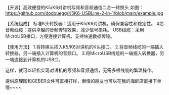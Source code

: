 【开源】高效便捷的K5/K6对讲机写频和音频通信二合一转换头
如图：
https://github.com/dodouegg/K5K6-USBLine-2-in-1/blob/main/example.jpg

【系统组成】
标准K头转换器：适用于K5/K6对讲机，确保兼容性和稳定性。
4芯音频线缆：提供卓越的音频传输效果，减少信号损耗。
USB线缆：采用MicroUSB接口，方便连接计算机，支持快速数据传输。

【使用方法】
1.将转换头插入K5/K6对讲机的K头接口。
2.将音频线缆的一端插入转换器，另一端插入计算机的音频口。
3.将MicroUSB线缆的一端插入转换器，另一端连接到计算机的USB口。

这样，就可以轻松实现对讲机的写频和音频通信，无需多根线缆的繁琐操作。

提供原理图和GEBER文件可直接打样，懒惰的朋友也可以在我的海鲜店直接下单哦~~~~
